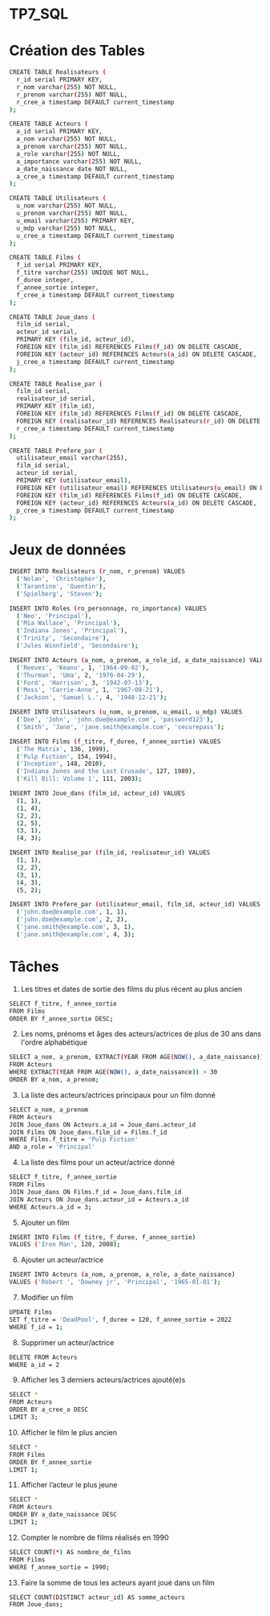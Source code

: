 # TP7_SQL

# Création des Tables
```bash
CREATE TABLE Realisateurs (
  r_id serial PRIMARY KEY,
  r_nom varchar(255) NOT NULL,
  r_prenom varchar(255) NOT NULL,
  r_cree_a timestamp DEFAULT current_timestamp
);

CREATE TABLE Acteurs (
  a_id serial PRIMARY KEY,
  a_nom varchar(255) NOT NULL,
  a_prenom varchar(255) NOT NULL,
  a_role varchar(255) NOT NULL,
  a_importance varchar(255) NOT NULL,
  a_date_naissance date NOT NULL,
  a_cree_a timestamp DEFAULT current_timestamp
);

CREATE TABLE Utilisateurs (
  u_nom varchar(255) NOT NULL,
  u_prenom varchar(255) NOT NULL,
  u_email varchar(255) PRIMARY KEY,
  u_mdp varchar(255) NOT NULL,
  u_cree_a timestamp DEFAULT current_timestamp
);

CREATE TABLE Films (
  f_id serial PRIMARY KEY,
  f_titre varchar(255) UNIQUE NOT NULL,
  f_duree integer,
  f_annee_sortie integer,
  f_cree_a timestamp DEFAULT current_timestamp
);

CREATE TABLE Joue_dans (
  film_id serial,
  acteur_id serial,
  PRIMARY KEY (film_id, acteur_id),
  FOREIGN KEY (film_id) REFERENCES Films(f_id) ON DELETE CASCADE,
  FOREIGN KEY (acteur_id) REFERENCES Acteurs(a_id) ON DELETE CASCADE,
  j_cree_a timestamp DEFAULT current_timestamp
);

CREATE TABLE Realise_par (
  film_id serial,
  realisateur_id serial,
  PRIMARY KEY (film_id),
  FOREIGN KEY (film_id) REFERENCES Films(f_id) ON DELETE CASCADE,
  FOREIGN KEY (realisateur_id) REFERENCES Realisateurs(r_id) ON DELETE CASCADE,
  r_cree_a timestamp DEFAULT current_timestamp
);

CREATE TABLE Prefere_par (
  utilisateur_email varchar(255),
  film_id serial,
  acteur_id serial,
  PRIMARY KEY (utilisateur_email),
  FOREIGN KEY (utilisateur_email) REFERENCES Utilisateurs(u_email) ON DELETE CASCADE,
  FOREIGN KEY (film_id) REFERENCES Films(f_id) ON DELETE CASCADE,
  FOREIGN KEY (acteur_id) REFERENCES Acteurs(a_id) ON DELETE CASCADE,
  p_cree_a timestamp DEFAULT current_timestamp
);
```
# Jeux de données
```bash
INSERT INTO Realisateurs (r_nom, r_prenom) VALUES
  ('Nolan', 'Christopher'),
  ('Tarantino', 'Quentin'),
  ('Spielberg', 'Steven');

INSERT INTO Roles (ro_personnage, ro_importance) VALUES
  ('Neo', 'Principal'),
  ('Mia Wallace', 'Principal'),
  ('Indiana Jones', 'Principal'),
  ('Trinity', 'Secondaire'),
  ('Jules Winnfield', 'Secondaire');

INSERT INTO Acteurs (a_nom, a_prenom, a_role_id, a_date_naissance) VALUES
  ('Reeves', 'Keanu', 1, '1964-09-02'),
  ('Thurman', 'Uma', 2, '1970-04-29'),
  ('Ford', 'Harrison', 3, '1942-07-13'),
  ('Moss', 'Carrie-Anne', 1, '1967-08-21'),
  ('Jackson', 'Samuel L.', 4, '1948-12-21');

INSERT INTO Utilisateurs (u_nom, u_prenom, u_email, u_mdp) VALUES
  ('Doe', 'John', 'john.doe@example.com', 'password123'),
  ('Smith', 'Jane', 'jane.smith@example.com', 'securepass');

INSERT INTO Films (f_titre, f_duree, f_annee_sortie) VALUES
  ('The Matrix', 136, 1999),
  ('Pulp Fiction', 154, 1994),
  ('Inception', 148, 2010),
  ('Indiana Jones and the Last Crusade', 127, 1989),
  ('Kill Bill: Volume 1', 111, 2003);

INSERT INTO Joue_dans (film_id, acteur_id) VALUES
  (1, 1),
  (1, 4),
  (2, 2),
  (2, 5),
  (3, 1),
  (4, 3);

INSERT INTO Realise_par (film_id, realisateur_id) VALUES
  (1, 1),
  (2, 2),
  (3, 1),
  (4, 3),
  (5, 2);

INSERT INTO Prefere_par (utilisateur_email, film_id, acteur_id) VALUES
  ('john.doe@example.com', 1, 1),
  ('john.doe@example.com', 2, 2),
  ('jane.smith@example.com', 3, 1),
  ('jane.smith@example.com', 4, 3);
```

# Tâches
1)	Les titres et dates de sortie des films du plus récent au plus ancien
```bash
SELECT f_titre, f_annee_sortie 
FROM Films
ORDER BY f_annee_sortie DESC;
```
2)	Les noms, prénoms et âges des acteurs/actrices de plus de 30 ans dans l'ordre alphabétique
```bash
SELECT a_nom, a_prenom, EXTRACT(YEAR FROM AGE(NOW(), a_date_naissance)) AS age
FROM Acteurs
WHERE EXTRACT(YEAR FROM AGE(NOW(), a_date_naissance)) > 30
ORDER BY a_nom, a_prenom;
```
3)	La liste des acteurs/actrices principaux pour un film donné
```bash
SELECT a_nom, a_prenom
FROM Acteurs
JOIN Joue_dans ON Acteurs.a_id = Joue_dans.acteur_id
JOIN Films ON Joue_dans.film_id = Films.f_id
WHERE Films.f_titre = 'Pulp Fiction'
AND a_role = 'Principal'
```
4)	La liste des films pour un acteur/actrice donné
```bash
SELECT f_titre, f_annee_sortie
FROM Films
JOIN Joue_dans ON Films.f_id = Joue_dans.film_id
JOIN Acteurs ON Joue_dans.acteur_id = Acteurs.a_id
WHERE Acteurs.a_id = 3;
```
5)	Ajouter un film
```bash
INSERT INTO Films (f_titre, f_duree, f_annee_sortie)
VALUES ('Iron Man', 120, 2008);
```
6)	Ajouter un acteur/actrice
```bash
INSERT INTO Acteurs (a_nom, a_prenom, a_role, a_date_naissance)
VALUES ('Robert ', 'Downey jr', 'Principal', '1965-01-01');
```
7)	Modifier un film
```bash
UPDATE Films
SET f_titre = 'DeadPool', f_duree = 120, f_annee_sortie = 2022
WHERE f_id = 1;
```
8)	Supprimer un acteur/actrice
```bash
DELETE FROM Acteurs
WHERE a_id = 2
```
9)	Afficher les 3 derniers acteurs/actrices ajouté(e)s
```bash
SELECT *
FROM Acteurs
ORDER BY a_cree_a DESC
LIMIT 3;
```
10)	Afficher le film le plus ancien
```bash
SELECT *
FROM Films
ORDER BY f_annee_sortie
LIMIT 1;
```
11)	Afficher l’acteur le plus jeune
```bash
SELECT *
FROM Acteurs
ORDER BY a_date_naissance DESC
LIMIT 1;
```
12)	Compter le nombre de films réalisés en 1990
```bash
SELECT COUNT(*) AS nombre_de_films
FROM Films
WHERE f_annee_sortie = 1990;
```
13)	Faire la somme de tous les acteurs ayant joué dans un film
```bash
SELECT COUNT(DISTINCT acteur_id) AS somme_acteurs
FROM Joue_dans;
```
